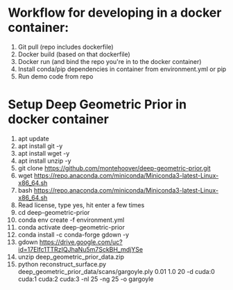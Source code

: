 # Workflow for developing in a docker container:

1. Git pull (repo includes dockerfile)
2. Docker build (based on that dockerfile)
3. Docker run (and bind the repo you're in to the docker container)
4. Install conda/pip dependencies in container from environment.yml or pip
5. Run demo code from repo

# Setup Deep Geometric Prior in docker container

1. apt update
2. apt install git -y
3. apt install wget -y
4. apt install unzip -y
5. git clone https://github.com/montehoover/deep-geometric-prior.git
6. wget https://repo.anaconda.com/miniconda/Miniconda3-latest-Linux-x86_64.sh
7. bash https://repo.anaconda.com/miniconda/Miniconda3-latest-Linux-x86_64.sh
8. Read license, type yes, hit enter a few times
9. cd deep-geometric-prior
10. conda env create -f environment.yml
11. conda activate deep-geometric-prior
12. conda install -c conda-forge gdown -y
13. gdown https://drive.google.com/uc?id=17Elfc1TTRzIQJhaNu5m7SckBH_mdjYSe
14. unzip deep_geometric_prior_data.zip
15. python reconstruct_surface.py deep_geometric_prior_data/scans/gargoyle.ply 0.01 1.0 20 -d cuda:0 cuda:1 cuda:2 cuda:3 -nl 25 -ng 25 -o gargoyle
